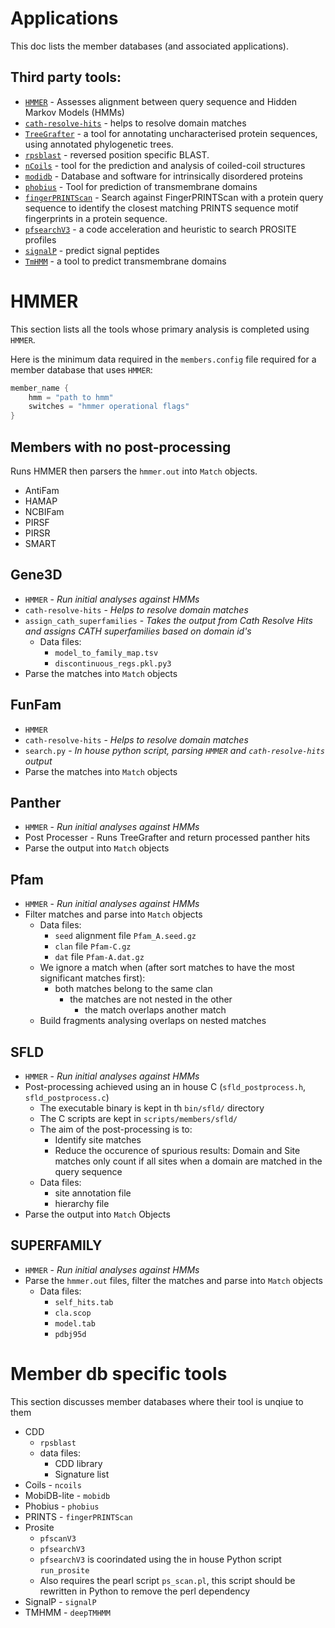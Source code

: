 # Applications

This doc lists the member databases (and associated applications).

## Third party tools:

- [`HMMER`](https://academic.oup.com/nar/article-lookup/doi/10.1093/nar/gky448) - Assesses alignment between query sequence and Hidden Markov Models (HMMs)
- [`cath-resolve-hits`](https://doi.org/10.1093/bioinformatics/bty863) - helps to resolve domain matches
- [`TreeGrafter`](https://doi.org/10.1093/bioinformatics/bty625) - a tool for annotating uncharacterised protein sequences, using annotated phylogenetic trees.
- [`rpsblast`](https://www.animalgenome.org/blast/doc/rpsblast.html) - reversed position specific BLAST.
- [`nCoils`](https://doi.org/10.1016/S0076-6879(96)66032-7) - tool for the prediction and analysis of coiled-coil structures
- [`modidb`](https://doi.org/10.1093/nar/gkac1065) - Database and software for intrinsically disordered proteins
- [`phobius`](https://doi.org/10.1016/j.jmb.2004.03.016) - Tool for prediction of transmembrane domains
- [`fingerPRINTScan`](https://doi.org/10.1093/bioinformatics/15.10.799) - Search against FingerPRINTScan with a protein query sequence to identify the closest matching PRINTS sequence motif fingerprints in a protein sequence.
- [`pfsearchV3`](https://doi.org/10.1093/bioinformatics/btt129) - a code acceleration and heuristic to search PROSITE profiles
- [`signalP`](https://www.nature.com/articles/s41587-021-01156-3) - predict signal peptides
- [`TmHMM`](https://doi.org/10.1006/jmbi.2000.4315) - a tool to predict transmembrane domains

# HMMER

This section lists all the tools whose primary analysis is completed using `HMMER`.

Here is the minimum data required in the `members.config` file required for a member database that uses `HMMER`:
```groovy
member_name {
    hmm = "path to hmm"
    switches = "hmmer operational flags"
}
```

## Members with no post-processing

Runs HMMER then parsers the `hmmer.out` into `Match` objects.

- AntiFam
- HAMAP
- NCBIFam
- PIRSF
- PIRSR
- SMART

## Gene3D

- `HMMER` - _Run initial analyses against HMMs_
- `cath-resolve-hits` - _Helps to resolve domain matches_
- `assign_cath_superfamilies` - _Takes the output from Cath Resolve Hits and assigns CATH superfamilies based on domain id's_
    - Data files:
        - `model_to_family_map.tsv`
        - `discontinuous_regs.pkl.py3`
- Parse the matches into `Match` objects

## FunFam

- `HMMER`
- `cath-resolve-hits` - _Helps to resolve domain matches_
- `search.py` - _In house python script, parsing `HMMER` and `cath-resolve-hits` output_
- Parse the matches into `Match` objects

## Panther

- `HMMER` - _Run initial analyses against HMMs_
- Post Processer - Runs TreeGrafter and return processed panther hits
- Parse the output into `Match` objects

## Pfam

- `HMMER` - _Run initial analyses against HMMs_
- Filter matches and parse into `Match` objects
  - Data files:
    - `seed` alignment file `Pfam_A.seed.gz`
    - `clan` file `Pfam-C.gz`
    - `dat` file `Pfam-A.dat.gz`
  - We ignore a match when (after sort matches to have the most significant matches first):
    - both matches belong to the same clan
      - the matches are not nested in the other
        - the match overlaps another match
  - Build fragments analysing overlaps on nested matches

## SFLD

- `HMMER` - _Run initial analyses against HMMs_
- Post-processing achieved using an in house C (`sfld_postprocess.h`, `sfld_postprocess.c`)
    - The executable binary is kept in th `bin/sfld/` directory
    - The C scripts are kept in `scripts/members/sfld/`
    - The aim of the post-processing is to:
        - Identify site matches
        - Reduce the occurence of spurious results: Domain and Site matches only count if all sites when a domain are matched in the query sequence
    - Data files:
      - site annotation file
      - hierarchy file
- Parse the output into `Match` Objects

## SUPERFAMILY

- `HMMER` - _Run initial analyses against HMMs_
- Parse the `hmmer.out` files, filter the matches and parse into `Match` objects
  - Data files:
     - `self_hits.tab`
     - `cla.scop`
     - `model.tab`
     - `pdbj95d`

# Member db specific tools

This section discusses member databases where their tool is unqiue to them

- CDD
  - `rpsblast`
  - data files:
    - CDD library
    - Signature list
- Coils - `ncoils`
- MobiDB-lite - `mobidb`
- Phobius - `phobius`
- PRINTS - `fingerPRINTScan`
- Prosite
  - `pfscanV3`
  - `pfsearchV3`
  - `pfsearchV3` is coorindated using the in house Python script `run_prosite`
  - Also requires the pearl script `ps_scan.pl`, this script should be rewritten in Python to remove the perl dependency
- SignalP - `signalP`
- TMHMM - `deepTMHMM`
